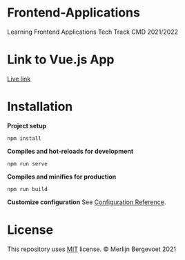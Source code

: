 # Frontend-Applications

Learning Frontend Applications Tech Track CMD 2021/2022

# Link to Vue.js App

[Live link](https://google.nl)

# Installation

**Project setup**
```
npm install
```

**Compiles and hot-reloads for development**
```
npm run serve
```

**Compiles and minifies for production**
```
npm run build
```

**Customize configuration**
See [Configuration Reference](https://cli.vuejs.org/config/).

# License

This repository uses [MIT](https://github.com/mbergevoet/frontend-applications-2021/blob/master/LICENSE) license. © Merlijn Bergevoet 2021


